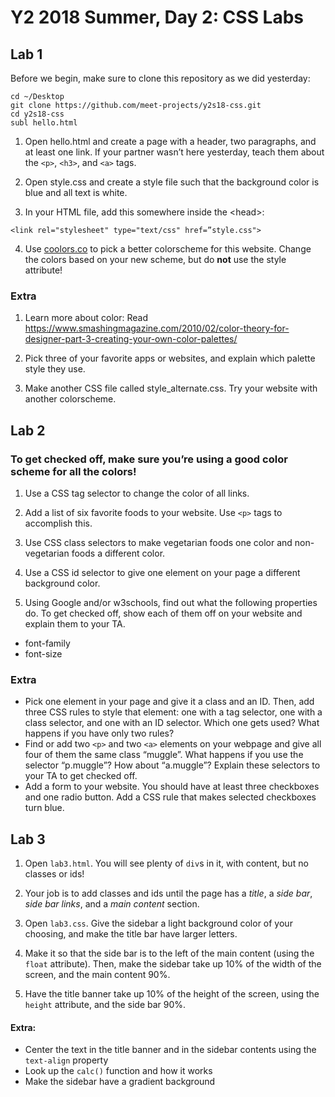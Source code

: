 # Y2 2018 Summer, Day 2: CSS Labs

## Lab 1
Before we begin, make sure to clone this repository as we did yesterday:

```
cd ~/Desktop
git clone https://github.com/meet-projects/y2s18-css.git
cd y2s18-css
subl hello.html
```
1. Open hello.html and create a page with a header, two paragraphs, and at least one link. If your partner wasn’t here yesterday, teach them about the `<p>`, `<h3>`, and `<a>` tags.

2. Open style.css and create a style file such that the background color is blue and all text is white.

3. In your HTML file, add this somewhere inside the \<head\>:

```
<link rel="stylesheet" type="text/css" href=”style.css">
```

4. Use [coolors.co](coolors.co) to pick a better colorscheme for this website. Change the colors based on your new scheme, but do **not** use the style attribute!


### Extra

1. Learn more about color:
Read https://www.smashingmagazine.com/2010/02/color-theory-for-designer-part-3-creating-your-own-color-palettes/

2. Pick three of your favorite apps or websites, and explain which palette style they use.

3. Make another CSS file called style_alternate.css. Try your website with another colorscheme.


## Lab 2

### To get checked off, make sure you’re using a good color scheme for all the colors!

1. Use a CSS tag selector to change the color of all links.

2. Add a list of six favorite foods to your website. Use `<p>` tags to accomplish this. 

3. Use CSS class selectors to make vegetarian foods one color and non-vegetarian foods a different color.

4. Use a CSS id selector to give one element on your page a different background color.

5. Using Google and/or w3schools, find out what the following properties do. To get checked off, show each of them off on your website and explain them to your TA.
- font-family
- font-size

### Extra

- Pick one element in your page and give it a class and an ID. Then, add three CSS rules to style that element: one with a tag selector, one with a class selector, and one with an ID selector. Which one gets used? What happens if you have only two rules?
- Find or add two `<p>` and two `<a>` elements on your webpage and give all four of them the same class “muggle”. What happens if you use the selector “p.muggle”? How about “a.muggle”? Explain these selectors to your TA to get checked off.
- Add a form to your website. You should have at least three checkboxes and one radio button. Add a CSS rule that makes selected checkboxes turn blue.

## Lab 3

1. Open `lab3.html`. You will see plenty of `div`s in it, with content, but no classes or ids!

2. Your job is to add classes and ids until the page has a *title*, a *side bar*, *side bar links*, and a *main content* section.

3. Open `lab3.css`. Give the sidebar a light background color of your choosing, and make the title bar have larger letters.

4. Make it so that the side bar is to the left of the main content (using the `float` attribute). Then, make the sidebar take up 10% of the width of the screen, and the main content 90%.

5. Have the title banner take up 10% of the height of the screen, using the `height` attribute, and the side bar 90%.

#### Extra:
- Center the text in the title banner and in the sidebar contents using the `text-align` property
- Look up the `calc()` function and how it works
- Make the sidebar have a gradient background
